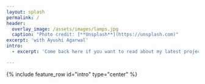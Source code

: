 ```yaml
---
layout: splash
permalink: /
header:
  overlay_image: /assets/images/lamps.jpg
  caption: "Photo credit: [**Unsplash**](https://unsplash.com)"
excerpt: 'with Ayushi Agarwal'
intro:
  - excerpt: 'Come back here if you want to read about my latest projects and get updated on recent developments in the field of AI and Semicondictor Industry'

---
```



{% include feature_row id="intro" type="center" %}
